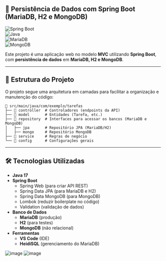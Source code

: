 
## 📌 **Persistência de Dados com Spring Boot (MariaDB, H2 e MongoDB)**  

![Spring Boot](https://img.shields.io/badge/Spring%20Boot-2.7-green?style=flat&logo=spring)  
![Java](https://img.shields.io/badge/Java-17-orange?style=flat&logo=java)  
![MariaDB](https://img.shields.io/badge/MariaDB-10-blue?style=flat&logo=mariadb)  
![MongoDB](https://img.shields.io/badge/MongoDB-6.0-green?style=flat&logo=mongodb)  

Este projeto é uma aplicação web no modelo **MVC** utilizando **Spring Boot**, com **persistência de dados** em **MariaDB, H2 e MongoDB**.

---

## 📂 **Estrutura do Projeto**
O projeto segue uma arquitetura em camadas para facilitar a organização e manutenção do código:

```
📁 src/main/java/com/exemplo/tarefas
├── 📂 controller  # Controladores (endpoints da API)
├── 📂 model       # Entidades (Tarefa, etc.)
├── 📂 repository  # Interfaces para acessar os bancos (MariaDB e MongoDB)
│   ├── jpa       # Repositório JPA (MariaDB/H2)
│   ├── mongo     # Repositório MongoDB
├── 📂 service     # Regras de negócio
└── 📂 config      # Configurações gerais
```

---

## 🛠 **Tecnologias Utilizadas**
- **Java 17**
- **Spring Boot**
  - Spring Web (para criar API REST)
  - Spring Data JPA (para MariaDB e H2)
  - Spring Data MongoDB (para MongoDB)
  - Lombok (reduzir boilerplate no código)
  - Validation (validação de dados)
- **Banco de Dados**
  - **MariaDB** (produção)
  - **H2** (para testes)
  - **MongoDB** (não relacional)
- **Ferramentas**
  - **VS Code** (IDE)
  - **HeidiSQL** (gerenciamento do MariaDB)




![image](https://github.com/user-attachments/assets/e43d012a-1579-4809-968c-bad6e37d51e6)
![image](https://github.com/user-attachments/assets/c2f08ab2-0131-4ecc-8bb6-bb6be2cb6ed4)
